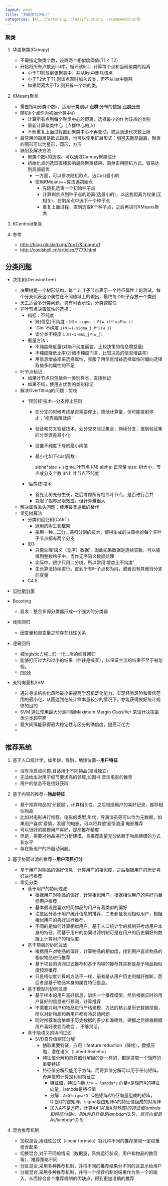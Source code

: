 ```yaml
---
layout: post
title: "机器学习(ML)"
categories: [ml, clustering, classification, recommendation]
---
```


### 聚类

1. 华盖聚类(Canopy)
    * 不需指定聚类个数，设置两个相似度阈值(T1 < T2)
    * 开始将所有点放到list中，循环该list，计算每个点和当前聚类的距离
        * 小于T1则放到该聚类中，并从list中删除该点
        * 小于T2大于T1,则该点暂时加入该类，但不从list中删除
        * 如果距离大于T2,则开辟一个新的类。
1. KMeans聚类
    * 需要指明分类个数k，适用于类别以‘__点群__’分布的数据 [点群分布](!KMeans.gif)
    * 随机k个点作为初始分类中心
        * 计算所有点到每个聚类中心的距离，选择最小的作为该点的类别
        * 重新计算聚类中心（点群中心的点）
        * 不断重复上面过程直到聚类中心不再变动，或达到迭代次数上限
    * 最常用的距离是欧式距离，也可以使用扩展形式：[明可夫斯基距离](/posts/nlp/)，聚类的图形可以为星形，圆形，方形
    * 缺陷及解决方法
        * 聚类个数k的选取。可以通过Canopy聚类估计
        * 初始化点的选取直接影响最终聚类结果，简单实用随机方式，容易达到局部最优
            * 一方面，可以多次随机取点，选Cost最小的
            * 使用KMeans++算法选初始点
                * 先随机选第一个初始种子点
                * 计算剩余点到种子点的距离(选最小的)，以这些距离为权重(正相关)，在剩余点中选下一个种子点
                * 重复上面过程，直到选取K个种子点，之后再进行KMeans聚类
1. KCentroid聚类

1. 参考
    * http://blog.pluskid.org/?p=17&cpage=1
    * http://coolshell.cn/articles/7779.html

## [分类问题](/posts/classfication/)
* 决策树(DecisionTree) 
    * 决策树是一个树形结构，每个非叶子节点表示一个特征属性上的测试，每个分支代表这个属性在不同值域上的输出，最终每个叶子存放一个类别
    * 天生适合多分类问题，具有可表示性，分类速度快
    * 非叶节点决策属性的选择：
        * 指标：不纯度
            * 熵(信息)不纯度    `i(N)=-sigma_j P(w_i)*logP(w_i)`
            * 'Gini'不纯度      `i(N)=1-sigma_j P^2(w_i)`
            * 误分类不纯度      `i(N)=1-max_jP(w_j)`
        * 衡量方法：
            * 不纯度降低量(对熵不纯度而言，比较决策的信息增益量)
            * 不纯度降低比率(对熵不纯度而言，比较决策的信息增益率) 
            * 用信息增益率来选择属性，克服了用信息增益选择属性时偏向选择取值多的属性的不足
    * 叶节点标记
        * 如果叶节点只包括单一类别样本，直接标记
        * 如果不纯，使用占优势的类别标记
    * 解决Overfitting的问题：剪枝
        * ‘预剪枝’技术--分支停止原则
            * 在分支的时候考虑是否需要停止，降低计算量，但可能提前停止：’视界局限效应‘
            * 验证和交叉验证技术，划分交叉验证集合，持续分支，直到验证集的分类误差最小化
            * 设置不纯度下降的最小阈值
            * 最小化如下cost函数：
                
                alpha*size + sigma_叶节点 i(N)
                alpha: 正常量
                size: 树大小，节点或分支个数
                i(N): 叶节点不纯度

        * ‘后剪枝’技术
            * 首先让树充分生长，之后考虑所有相邻叶节点，是否进行合并
            * 克服了视界局限效应，但计算量很大
    * 解决属性丢失问题：使用最普遍值的替代
    * 常见树算法
        * 分类和回归树(CART)
            * 通用的树生长框架
            * 采用一种__二分__递归分割的技术，使得生成的决策树的每个非叶子节点都有两个分支
        * ID3
            * 只能处理‘语义（无序）数据’，因此如果数据是连续实数，可以装填到整数格子中，当作无序语义数据处理
            * 实际中，很少只用二分树，所以常用‘增益比不纯度’ 
            * 生长算法持续进行，直到所有叶子点都为纯，或者没有其他待分支的变量
        * C4.5
* [贝叶斯分类](/posts/bayesian/)

* Boosting
    * 启发：整合多弱分类器形成一个强大的分类器  

* 线性回归
    * 因变量和自变量之前存在线性关系

* 逻辑回归
    * 被logistic方程__归一化__后的线性回归
    * 能够打压过大和过小的结果（往往是噪音），以保证主流的结果不至于被忽视。
    * [more](http://hi.baidu.com/hehehehello/item/40025c33d7d9b7b9633aff87)

* 支持向量机SVM
    * 通过寻求结构化风险最小来提高学习机泛化能力，实现经验风险和置信范围的最小化，从而达到在统计样本量较少的情况下，亦能获得良好统计规律的目的
    * SVM 通过使用最大分类间隙Maximum Margin Classifier 来设计决策最优分类超平面
    * 最大间隔能获得最大稳定性与区分的确信度，提高泛化力
    * 

## 推荐系统
1. 基于人口统计学，如年龄，性别，地理位置--**用户特征** 
    * 没有冷启动问题,且适用于不同物品(领域独立)
    * 无法给出对用于细节要求高的领域,如图书,音乐电影的推荐
    * 用户的信息不是很好获取
2. 基于内容的推荐--**物品特征**
    * 基于推荐物品的‘元数据’，计算相关性，之后根据用户的喜好记录，推荐相似物品
    * 比如对电影进行推荐，电影的类型,年代，导演演员等可以作为元数据，如果用户喜欢‘爱情，浪漫’的电影，可以将其他‘爱情浪漫’电影推荐
    * 可以很好的建模用户喜好，提高推荐精度
    * 但是，需要对物品进行分析建模，且推荐质量充分依赖于物品建模的方式和水平
    * 存在新用户的冷启动问题。
3. 基于协同过滤的推荐--**用户项目打分**
    * 基于用户对物品的偏好信息，计算用户的相似度，之后根据用户的历史喜好进行推荐
    * 常见分类
        * 基于用户的协同过滤
            * 根据用户对物品的偏好，计算相似用户，根据相似用户的喜好向目标用户推荐
            * 基本假设是喜欢相同物品的用户有着类似的偏好
            * 注意区分基于用户统计信息的推荐，二者都是发现相似用户，根据相似用户的喜好进行推荐，
            * 不同的是如何计算相似用户，基于人口统计学的机制只考虑用户本身的特征，而基于用户的协同过滤机制可是在用户的历史偏好的数据上计算用户的相似度.
        * 基于项目的协同过滤
            * 根据用户对物品的偏好，计算物品的相似度，找到用户喜欢物品的相似物品进行推荐
            * 基于项目的协同过滤推荐和基于内容的推荐其实都是基于物品相似度预测推荐
            * 只是相似度计算的方法不一样，前者是从用户历史的偏好推断，而后者是基于物品本身的属性特征信息。
        * 基于模型的协同过滤
            * 基于样本的用户喜好信息，训练一个推荐模型，然后根据实时的用户喜好的信息进行预测，计算推荐
            * 不需要对用户和物品进行严格建模，方法的核心是历史数据挖掘，所以对新物品和新用户都有冷启动问题
            * 同时推荐准度依赖于历史数据的多少和准确性，建模之后很难根据用户喜好改变而改变 ，不够灵活。
        * 基于隐语义的协同过滤
            * SVD奇异值矩阵分解
                * 抽取重要特征，应用：feature reduction（降维），数据压缩，潜在语义（Latent Semetic）
                * 特征值分解和奇异值分解目的是一样的，都是提取一个矩阵的重要特征
                * 特征值分解只能用于方阵，而奇异值分解可以用于任何矩阵，奇异值的计算是利用特征之
                    * 特征值，特征向量 `A*v = lambda*v` 向量v是矩阵A的特征向量，lambda是特征值
                    * 分解：`A=Q*sigma*Q’` Q是矩阵A特征向量组成的矩阵，Q’是Q的逆矩阵，sigma是由矩阵A的特征值组成的对角阵
                    * 加入A不是方阵，计算A*A’(A’是A的转置)的特征值lambda和特征向量v，则A的奇异值是lambda^(0.5)，奇异向量是A*v/lambda^(0.5)
            
4. 混合推荐机制  
    * 加权混合,用线性公式（linear formula）将几种不同的推荐按照一定权重组合起来
    * 切换混合,对于不同的情况（数据量，系统运行状况，用户和物品的数目等），推荐策略不同
    * 分区混合,采用多种推荐机制，并将不同的推荐结果分不同的区显示给用户
    * 分层混合,采用多种推荐机制，并将一个推荐机制的结果作为另一个的输入，从而综合各个推荐机制的优缺点，得到更加准确的推荐
